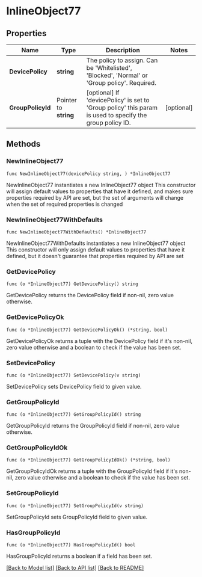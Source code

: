 # InlineObject77

## Properties

Name | Type | Description | Notes
------------ | ------------- | ------------- | -------------
**DevicePolicy** | **string** | The policy to assign. Can be &#39;Whitelisted&#39;, &#39;Blocked&#39;, &#39;Normal&#39; or &#39;Group policy&#39;. Required. | 
**GroupPolicyId** | Pointer to **string** | [optional] If &#39;devicePolicy&#39; is set to &#39;Group policy&#39; this param is used to specify the group policy ID. | [optional] 

## Methods

### NewInlineObject77

`func NewInlineObject77(devicePolicy string, ) *InlineObject77`

NewInlineObject77 instantiates a new InlineObject77 object
This constructor will assign default values to properties that have it defined,
and makes sure properties required by API are set, but the set of arguments
will change when the set of required properties is changed

### NewInlineObject77WithDefaults

`func NewInlineObject77WithDefaults() *InlineObject77`

NewInlineObject77WithDefaults instantiates a new InlineObject77 object
This constructor will only assign default values to properties that have it defined,
but it doesn't guarantee that properties required by API are set

### GetDevicePolicy

`func (o *InlineObject77) GetDevicePolicy() string`

GetDevicePolicy returns the DevicePolicy field if non-nil, zero value otherwise.

### GetDevicePolicyOk

`func (o *InlineObject77) GetDevicePolicyOk() (*string, bool)`

GetDevicePolicyOk returns a tuple with the DevicePolicy field if it's non-nil, zero value otherwise
and a boolean to check if the value has been set.

### SetDevicePolicy

`func (o *InlineObject77) SetDevicePolicy(v string)`

SetDevicePolicy sets DevicePolicy field to given value.


### GetGroupPolicyId

`func (o *InlineObject77) GetGroupPolicyId() string`

GetGroupPolicyId returns the GroupPolicyId field if non-nil, zero value otherwise.

### GetGroupPolicyIdOk

`func (o *InlineObject77) GetGroupPolicyIdOk() (*string, bool)`

GetGroupPolicyIdOk returns a tuple with the GroupPolicyId field if it's non-nil, zero value otherwise
and a boolean to check if the value has been set.

### SetGroupPolicyId

`func (o *InlineObject77) SetGroupPolicyId(v string)`

SetGroupPolicyId sets GroupPolicyId field to given value.

### HasGroupPolicyId

`func (o *InlineObject77) HasGroupPolicyId() bool`

HasGroupPolicyId returns a boolean if a field has been set.


[[Back to Model list]](../README.md#documentation-for-models) [[Back to API list]](../README.md#documentation-for-api-endpoints) [[Back to README]](../README.md)


